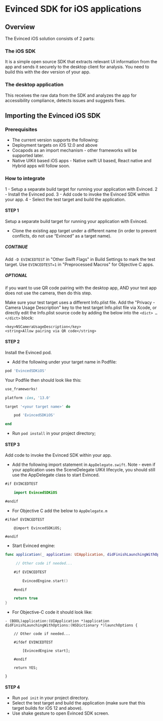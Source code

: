 # Evinced SDK for iOS applications

## Overview
The Evinced iOS solution consists of 2 parts:

### The iOS SDK
It is a simple open source SDK that extracts relevant UI information from the app and sends it securely to the desktop client for analysis. You need to build this with the dev version of your app.

### The desktop application
This receives the raw data from the SDK and analyzes the app for accessibility compliance, detects issues and suggests fixes.

## Importing the Evinced iOS SDK
### Prerequisites
* The current version supports the following:
* Deployment targets on iOS 12.0 and above
* Cocapods as an import mechanism - other frameworks will be supported later.
* Native UIKit based iOS apps - Native swift UI based, React native and Hybrid apps will follow soon.

### How to integrate
1 - Setup a separate build target for running your application with Evinced.
2 - Install the Evinced pod.
3 - Add code to invoke the Evinced SDK within your app.
4 - Select the test target and build the application.

#### STEP 1
Setup a separate build target for running your application with Evinced.
* Clone the existing app target under a different name (in order to prevent conflicts, do not use “Evinced” as a target name).

##### CONTINUE
Add `-D EVINCEDTEST` in "Other Swift Flags" in Build Settings to mark the test target. Use `EVINCEDTEST=1` in "Preprocessed Macros" for Objective C apps.

##### OPTIONAL
if you want to use QR code pairing with the desktop app, AND your test app does not use the camera, then do this step.

Make sure your test target uses a different Info.plist file.
Add the "Privacy - Camera Usage Description" key to the test target Info.plist file via Xcode, or directly edit the Info.plist source code by adding the below into the `<dict> … </dict>` block:
```
<key>NSCameraUsageDescription</key>
<string>Allow pairing via QR code</string>
```

#### STEP 2
Install the Evinced pod.
* Add the following under your target name in Podfile:
```ruby
pod 'EvincedSDKiOS'
```
Your Podfile then should look like this:
```ruby
use_frameworks!

platform :ios, '13.0'

target '<your target name>' do

    pod 'EvincedSDKiOS'

end
```
* Run `pod install` in your project directory;

#### STEP 3
Add code to invoke the Evinced SDK within your app.
* Add the following import statement in `AppDelegate.swift`. Note - even if your application uses the SceneDelegate UIKit lifecycle, you should still use the AppDelegate class to start Evinced.
```swift
#if EVINCEDTEST

    import EvincedSDKiOS

#endif
```
* For Objective C add the below to `AppDelegate.m`
```objc
#ifdef EVINCEDTEST

    @import EvincedSDKiOS;

#endif
```
* Start Evinced engine:
```swift
func application(_ application: UIApplication, didFinishLaunchingWithOptions launchOptions: [UIApplication.LaunchOptionsKey: Any]?) -> Bool {

     // Other code if needed...

    #if EVINCEDTEST

        EvincedEngine.start()

    #endif

    return true
}
```
* For Objective-C code it should look like:
```objc
- (BOOL)application:(UIApplication *)application didFinishLaunchingWithOptions:(NSDictionary *)launchOptions {

    // Other code if needed...

    #ifdef EVINCEDTEST

        [EvincedEngine start];

    #endif

    return YES;

}
```
#### STEP 4
* Run `pod init` in your project directory.
* Select the test target and build the application (make sure that this target builds for iOS 12 and above).
* Use shake gesture to open Evinced SDK screen.
